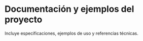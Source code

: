 # Documentación y ejemplos del proyecto

Incluye especificaciones, ejemplos de uso y referencias técnicas.
